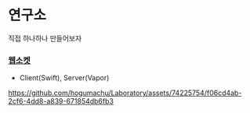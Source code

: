 # 연구소
직접 하나하나 만들어보자

### [웹소켓](https://github.com/hogumachu/Laboratory/tree/master/ChatApp)
- Client(Swift), Server(Vapor)

https://github.com/hogumachu/Laboratory/assets/74225754/f06cd4ab-2cf6-4dd8-a839-671854db6fb3
